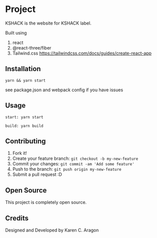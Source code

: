 # Project

KSHACK is the website for KSHACK label.

Built using 

1. react 
2. @react-three/fiber
3. Tailwind.css https://tailwindcss.com/docs/guides/create-react-app

## Installation

`yarn && yarn start`

see package.json and webpack config if you have issues

## Usage

`start: yarn start`

`build: yarn build`

## Contributing

1. Fork it!
2. Create your feature branch: `git checkout -b my-new-feature`
3. Commit your changes: `git commit -am 'Add some feature'`
4. Push to the branch: `git push origin my-new-feature`
5. Submit a pull request :D

## Open Source

This project is completely open source.

## Credits

Designed and Developed by Karen C. Aragon

